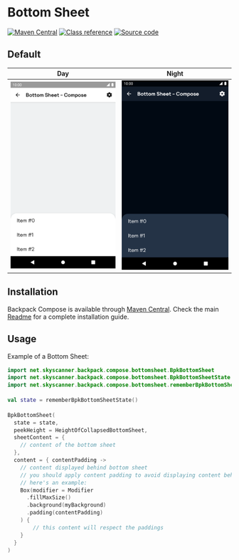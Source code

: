 # Bottom Sheet

[![Maven Central](https://img.shields.io/maven-central/v/net.skyscanner.backpack/backpack-compose)](https://search.maven.org/artifact/net.skyscanner.backpack/backpack-compose)
[![Class reference](https://img.shields.io/badge/Class%20reference-Android-blue)](https://backpack.github.io/android/backpack-compose/net.skyscanner.backpack.compose.bottomsheet)
[![Source code](https://img.shields.io/badge/Source%20code-GitHub-lightgrey)](https://github.com/Skyscanner/backpack-android/tree/main/backpack-compose/src/main/kotlin/net/skyscanner/backpack/compose/bottomsheet)

## Default

| Day                                                                                                                                                                | Night |
|--------------------------------------------------------------------------------------------------------------------------------------------------------------------| --- |
| <img src="https://raw.githubusercontent.com/Skyscanner/backpack-android/main/docs/compose/BottomSheet/screenshots/default.png" alt="BottomSheet component" width="375" /> |<img src="https://raw.githubusercontent.com/Skyscanner/backpack-android/main/docs/compose/BottomSheet/screenshots/default_dm.png" alt="BottomSheet component - dark mode" width="375" /> |


## Installation

Backpack Compose is available through [Maven Central](https://search.maven.org/artifact/net.skyscanner.backpack/backpack-compose). Check the main [Readme](https://github.com/skyscanner/backpack-android#installation) for a complete installation guide.

## Usage

Example of a Bottom Sheet:

```Kotlin
import net.skyscanner.backpack.compose.bottomsheet.BpkBottomSheet
import net.skyscanner.backpack.compose.bottomsheet.BpkBottomSheetState
import net.skyscanner.backpack.compose.bottomsheet.rememberBpkBottomSheetState

val state = rememberBpkBottomSheetState()

BpkBottomSheet(
  state = state,
  peekHeight = HeightOfCollapsedBottomSheet,
  sheetContent = {
    // content of the bottom sheet
  },
  content = { contentPadding ->
    // content displayed behind bottom sheet
    // you should apply content padding to avoid displaying content behind collapsed bottom sheet
    // here's an example:
    Box(modifier = Modifier
      .fillMaxSize()
      .background(myBackground)
      .padding(contentPadding)
    ) {
        // this content will respect the paddings
    }
  }
)
```
